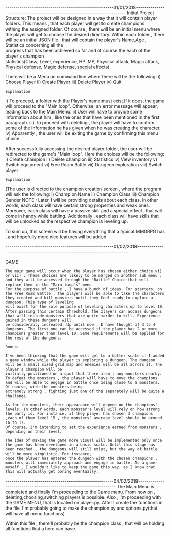 
-----------------------------------------------------31/01/2018-------------------------------------------------------------------------
Initial Project Structure:
  The project will be designed in a way that it will contain player folders. This means , that each player will get to create champions     
  withing the assigned folder. Of course , there will be an initial menu where the player will get to  choose the desired directory.
  Within each folder , there will be an initial JSON file , that will contain the player's Name,Age , Statistics concerning all the         
  progress that has been achieved so far and of course the each of the player's champion                                                     
  statistics(Class, Level, experience, HP ,MP, Physical attack, Magic attack, Physical defense, Magic defense, special effects).
  
  
  There will be a Menu on command line where there will be the following: 
    i) Choose Player 
   ii) Create Player 
  iii) Delete Player
   iv) Quit   
   
    Explanation
    
   i) To proceed, a folder with the Player's name must exist.If it does, the game will proceed to the "Main loop". Otherwise, 
   an error message will appear, leading back to the Main Menu.
  ii) User will have to provide some information about him , like the ones that have been mentioned in the first paragraph.
 iii) To proceed with deleting , the player will have to confirm some of the information he has given when he was creating the character.
  iv) Apparently , the user will be exiting the game by confirming this menu choice.
  
  
 After successfully accessing the desired player folder, the user will be redirected to the game's "Main loop". Here the choices will be 
 the following:
   i) Create champion
  ii) Delete champion
 iii) Statistics
  iv) View inventory
   v) Switch equipment 
  vi) Free Roam Battle
 vii) Dungeon exploration
viii) Switch player

	Explanation

(The user is directed to the champion creation screen , where the program will ask the following:
  i) Champion Name
 ii) Champion Class
iii) Champion Gender
NOTE : Later, I will be providing details about each class. In other words, each class  will have certain strong properties and weak ones. 
Moreover, each class will have a passive skill and a special effect , that will come in handy while battling. Additionally , each class will have skills that will be unlocked as the respective champion is leveling up.

To sum up, this screen will be having everything that a typical MMORPG has , and hopefully more nice features will be added.


-----------------------------------------------------01/02/2018-------------------------------------------------------------------------

GAME:

	The main game will occur when the player has chosen either choice vi) or vii) . These choices are likely to be merged on another sub menu , and they will be accessed through the "Battle" Choice that will replace them in the "Main loop's" menu
	For the purpose of battle , I have a bunch of ideas. For starters, on the Free Roam Battle , the players will be able to take the characters they created and kill monsters until they feel ready to explore a dungeon. This type of leveling 
	will exist for the sole purpose of leveling characters up to level 10. After passing this certain threshold, the players can access dungeons that will include monsters that are quite harder to kill. Experience gained in these dungeons will 
	be considerably increased. Up until now , I have thought of 3 to 4 dungeons. The first one can be accessed if the player has 2 or more champions greater than level 10. Same requirements will be applied for the rest of the dungeons.
	
	Bonus: 
	
	I've been thinking that the game will get to a better scale if I added a game window while the player is exploring a dungeon. The dungeon will be a small sized grid map and enemies will be all across it. The player's champion will be
	initially positioned on a spot that there aren't any monsters nearby. To defeat the monsters , the player will have to move the champions and will be able to engage in battle once being close to a monsters. Of course, with the monsters being 
	extremely strong , fighting just one of the separately will be quite a challenge.  
	
	As for the monsters, their appearance will depend on the champions' levels. In other words, each monster's level will rely on how strong the party is. For instance, if they player has chosen 3 champions ,each of them level 15 , the monsters' average level should be around 16 to 17.
	Of course, I'm intending to set the experience earned from monsters , depending on their level.
	
	The idea of making the game more visual will be implemented only once the game has been developed in a basic scale. Until this stage has been reached , the dungeons will still exist, but the way of battle will be more simplistic. For instance,
	once the player has entered the dungeon with the chosen champions , monsters will immediately approach and engage in battle. As a gamer myself , I wouldn't like to keep the game this way, as I know that this will actually get boring eventually.
	
-----------------------------------------------------04/02/2018-------------------------------------------------------------------
The Main Menu is completed and finally I'm proceeding to the Game menu. From now on , deleting,choosing,switching players is possible.
Also , I'm proceeding with the GAME MENU, that is located on player.py. After I create the functions in the file, I'm probably going to make the champion.py and options.py(that will have all menu functions).

Within this file , there'll probably be the champion class , that will be holding all functions that a hero can have.
	

